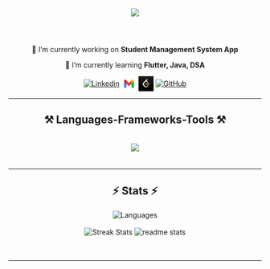 <!--
   **Mks30d/Mks30d** is a ✨ _special_ ✨ repository because its `README.md` (this file) appears on your GitHub profile.
   
   Here are some ideas to get you started:
   
   - 🔭 I’m currently working on ...
   - 🌱 I’m currently learning ...
   - 👯 I’m looking to collaborate on ...
   - 🤔 I’m looking for help with ...
   - 💬 Ask me about ...
   - 📫 How to reach me: ...
   - 😄 Pronouns: ...
   - ⚡ Fun fact: ...
   -->
<h1 align="center">
   <img src="https://readme-typing-svg.herokuapp.com/?font=Righteous&size=35&center=true&vCenter=true&width=500&height=70&duration=5000&lines=Hi+There!+👋;+I'm+Manish+Kumar+Sharma!;" />
</h1>
<br/>

<div align="center">
    
   🔭 I’m currently working on **Student Management System App**
    
   🌱 I’m currently learning **Flutter, Java, DSA**
</div>

<div align="center">
   <a href="https://www.linkedin.com/in/mks30d" target="_blank">
   <img align="center" src="https://github.com/Scar1109/skill-icons/blob/main/icons/LinkedIn.svg" alt="Linkedin" height="30" /></a>
   <span></span>
   <a href="mailto:mks30d@gmail.com" target="blank">
   <img align="center" src="https://raw.githubusercontent.com/Mks30d/icons/main/icons/gmail-logo.webp" alt="Gmail" height="30" /></a>
   <span></span>
   <a href="https://leetcode.com/u/Mks30d/" target="blank">
   <img align="center" src="https://github.com/Mks30d/icons/blob/main/icons/leetcode_logo.png" alt="Leetcode" height="30" /></a>
   <span></span>
   <a href="https://github.com/Mks30d" target="blank">
   <img align="center" src="https://github.com/Scar1109/skill-icons/blob/main/icons/Github-Dark.svg" alt="GitHub" height="30" width="40" /></a>
   <!-- sqlite, safari, google-chrome are other good icon options -->
</div>

<hr/>

<h2 align="center">⚒️ Languages-Frameworks-Tools ⚒️</h2>
<br/>

<div align="center">
   <img src="https://skillicons.dev/icons?i=flutter,dart,java,html,css,javascript,idea,github,git" />
</div>
<br/>

<hr/>

<h2 align="center">⚡ Stats ⚡</h2>

<div align=center>
   <img align="center" src="https://github-readme-stats.vercel.app/api/top-langs?username=mks30d&show_icons=true&theme=transparent&text_color=006aff&border_color=006aff&rank_icon=github&border_radius=10&locale=en&layout=compact" alt="Languages" />
<br>   
<br>

    
   <img width=390 height=160 src="https://streak-stats.demolab.com?user=Mks30d&theme=transparent&border=006AFF&border_radius=10" alt="Streak Stats"/>
   <img width=390 src="https://github-readme-stats.vercel.app/api?username=mks30d&count_private=true&show_icons=true&theme=transparent&text_color=006aff&border_color=006aff&rank_icon=github&border_radius=10" alt="readme stats" />
   
</div>
<br/><br/>
<hr/>
<br/>

